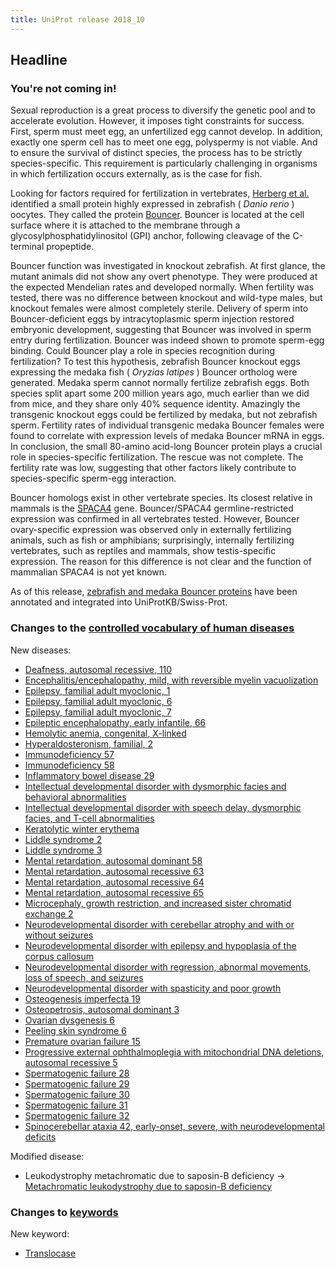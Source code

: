 ```yaml
---
title: UniProt release 2018_10
---
```


## Headline

### You're not coming in!

Sexual reproduction is a great process to diversify the genetic pool and to accelerate evolution. However, it imposes tight constraints for success. First, sperm must meet egg, an unfertilized egg cannot develop. In addition, exactly one sperm cell has to meet one egg, polyspermy is not viable. And to ensure the survival of distinct species, the process has to be strictly species-specific. This requirement is particularly challenging in organisms in which fertilization occurs externally, as is the case for fish.

Looking for factors required for fertilization in vertebrates, [Herberg et al.](https://www.ncbi.nlm.nih.gov/pubmed/30190407) identified a small protein highly expressed in zebrafish ( *Danio rerio* ) oocytes. They called the protein [Bouncer](http://www.uniprot.org/uniprot/P0DPQ9). Bouncer is located at the cell surface where it is attached to the membrane through a glycosylphosphatidylinositol (GPI) anchor, following cleavage of the C-terminal propeptide.

Bouncer function was investigated in knockout zebrafish. At first glance, the mutant animals did not show any overt phenotype. They were produced at the expected Mendelian rates and developed normally. When fertility was tested, there was no difference between knockout and wild-type males, but knockout females were almost completely sterile. Delivery of sperm into Bouncer-deficient eggs by intracytoplasmic sperm injection restored embryonic development, suggesting that Bouncer was involved in sperm entry during fertilization. Bouncer was indeed shown to promote sperm-egg binding. Could Bouncer play a role in species recognition during fertilization? To test this hypothesis, zebrafish Bouncer knockout eggs expressing the medaka fish ( *Oryzias latipes* ) Bouncer ortholog were generated. Medaka sperm cannot normally fertilize zebrafish eggs. Both species split apart some 200 million years ago, much earlier than we did from mice, and they share only 40% sequence identity. Amazingly the transgenic knockout eggs could be fertilized by medaka, but not zebrafish sperm. Fertility rates of individual transgenic medaka Bouncer females were found to correlate with expression levels of medaka Bouncer mRNA in eggs. In conclusion, the small 80-amino acid-long Bouncer protein plays a crucial role in species-specific fertilization. The rescue was not complete. The fertility rate was low, suggesting that other factors likely contribute to species-specific sperm-egg interaction.

Bouncer homologs exist in other vertebrate species. Its closest relative in mammals is the [SPACA4](http://www.uniprot.org/uniprot/?query=gene:SPACA4+AND+reviewed:yes) gene. Bouncer/SPACA4 germline-restricted expression was confirmed in all vertebrates tested. However, Bouncer ovary-specific expression was observed only in externally fertilizing animals, such as fish or amphibians; surprisingly, internally fertilizing vertebrates, such as reptiles and mammals, show testis-specific expression. The reason for this difference is not clear and the function of mammalian SPACA4 is not yet known.

As of this release, [zebrafish and medaka Bouncer proteins](http://www.uniprot.org/uniprot/?query=name:bouncer+AND+reviewed:yes) have been annotated and integrated into UniProtKB/Swiss-Prot.

### Changes to the [controlled vocabulary of human diseases](https://ftp.uniprot.org/pub/databases/uniprot/current_release/knowledgebase/complete/docs/humdisease)

New diseases:

-   [Deafness, autosomal recessive, 110](http://www.uniprot.org/diseases/DI-05316)
-   [Encephalitis/encephalopathy, mild, with reversible myelin vacuolization](http://www.uniprot.org/diseases/DI-05330)
-   [Epilepsy, familial adult myoclonic, 1](http://www.uniprot.org/diseases/DI-05296)
-   [Epilepsy, familial adult myoclonic, 6](http://www.uniprot.org/diseases/DI-05297)
-   [Epilepsy, familial adult myoclonic, 7](http://www.uniprot.org/diseases/DI-05298)
-   [Epileptic encephalopathy, early infantile, 66](http://www.uniprot.org/diseases/DI-05304)
-   [Hemolytic anemia, congenital, X-linked](http://www.uniprot.org/diseases/DI-05302)
-   [Hyperaldosteronism, familial, 2](http://www.uniprot.org/diseases/DI-05322)
-   [Immunodeficiency 57](http://www.uniprot.org/diseases/DI-05328)
-   [Immunodeficiency 58](http://www.uniprot.org/diseases/DI-05329)
-   [Inflammatory bowel disease 29](http://www.uniprot.org/diseases/DI-05306)
-   [Intellectual developmental disorder with dysmorphic facies and behavioral abnormalities](http://www.uniprot.org/diseases/DI-05311)
-   [Intellectual developmental disorder with speech delay, dysmorphic facies, and T-cell abnormalities](http://www.uniprot.org/diseases/DI-05315)
-   [Keratolytic winter erythema](http://www.uniprot.org/diseases/DI-05321)
-   [Liddle syndrome 2](http://www.uniprot.org/diseases/DI-05331)
-   [Liddle syndrome 3](http://www.uniprot.org/diseases/DI-05332)
-   [Mental retardation, autosomal dominant 58](http://www.uniprot.org/diseases/DI-05326)
-   [Mental retardation, autosomal recessive 63](http://www.uniprot.org/diseases/DI-05317)
-   [Mental retardation, autosomal recessive 64](http://www.uniprot.org/diseases/DI-05318)
-   [Mental retardation, autosomal recessive 65](http://www.uniprot.org/diseases/DI-05327)
-   [Microcephaly, growth restriction, and increased sister chromatid exchange 2](http://www.uniprot.org/diseases/DI-05320)
-   [Neurodevelopmental disorder with cerebellar atrophy and with or without seizures](http://www.uniprot.org/diseases/DI-05303)
-   [Neurodevelopmental disorder with epilepsy and hypoplasia of the corpus callosum](http://www.uniprot.org/diseases/DI-05312)
-   [Neurodevelopmental disorder with regression, abnormal movements, loss of speech, and seizures](http://www.uniprot.org/diseases/DI-05310)
-   [Neurodevelopmental disorder with spasticity and poor growth](http://www.uniprot.org/diseases/DI-05305)
-   [Osteogenesis imperfecta 19](http://www.uniprot.org/diseases/DI-05299)
-   [Osteopetrosis, autosomal dominant 3](http://www.uniprot.org/diseases/DI-05323)
-   [Ovarian dysgenesis 6](http://www.uniprot.org/diseases/DI-05300)
-   [Peeling skin syndrome 6](http://www.uniprot.org/diseases/DI-05307)
-   [Premature ovarian failure 15](http://www.uniprot.org/diseases/DI-05319)
-   [Progressive external ophthalmoplegia with mitochondrial DNA deletions, autosomal recessive 5](http://www.uniprot.org/diseases/DI-05301)
-   [Spermatogenic failure 28](http://www.uniprot.org/diseases/DI-05308)
-   [Spermatogenic failure 29](http://www.uniprot.org/diseases/DI-05313)
-   [Spermatogenic failure 30](http://www.uniprot.org/diseases/DI-05324)
-   [Spermatogenic failure 31](http://www.uniprot.org/diseases/DI-05314)
-   [Spermatogenic failure 32](http://www.uniprot.org/diseases/DI-05325)
-   [Spinocerebellar ataxia 42, early-onset, severe, with neurodevelopmental deficits](http://www.uniprot.org/diseases/DI-05309)

Modified disease:

-   Leukodystrophy metachromatic due to saposin-B deficiency -&gt; [Metachromatic leukodystrophy due to saposin-B deficiency](http://www.uniprot.org/diseases/DI-02744)

### Changes to [keywords](https://ftp.uniprot.org/pub/databases/uniprot/current_release/knowledgebase/complete/docs/keywlist)

New keyword:

-   [Translocase](http://www.uniprot.org/keywords/KW-1278)
